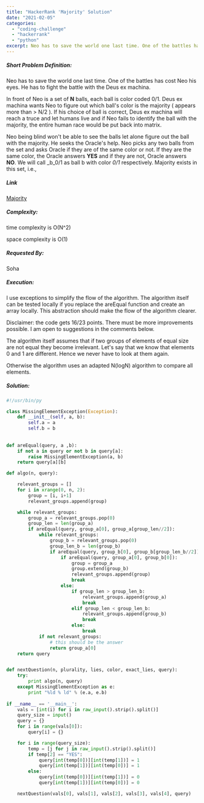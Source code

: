 ```yaml
---
title: "HackerRank 'Majority' Solution"
date: "2021-02-05"
categories: 
  - "coding-challenge"
  - "hackerrank"
  - "python"
excerpt: Neo has to save the world one last time. One of the battles has cost Neo his eyes. He has to fight the battle with the Deus ex machina.
---
```


##### Short Problem Definition:

Neo has to save the world one last time. One of the battles has cost Neo his eyes. He has to fight the battle with the Deus ex machina.

In front of Neo is a set of **N** balls, each ball is color coded 0/1. Deus ex machina wants Neo to figure out which ball's color is the majority ( appears more than > N/2 ). If his choice of ball is correct, Deus ex machina will reach a truce and let humans live and if Neo fails to identify the ball with the majority, the entire human race would be put back into matrix.

Neo being blind won't be able to see the balls let alone figure out the ball with the majority. He seeks the Oracle's help. Neo picks any two balls from the set and asks Oracle if they are of the same color or not. If they are the same color, the Oracle answers **YES** and if they are not, Oracle answers **NO**. We will call _b_0/1 as ball b with color _0/1_ respectively. Majority exists in this set, i.e.,

##### Link

[Majority](https://www.hackerrank.com/challenges/oracle1/problem)

##### Complexity:

time complexity is O(N^2)

space complexity is O(1)

##### Requested By:

Soha

##### Execution:

I use exceptions to simplify the flow of the algorithm. The algorithm itself can be tested locally if you replace the areEqual function and create an array locally. This abstraction should make the flow of the algorithm clearer.

Disclaimer: the code gets 16/23 points. There must be more improvements possible. I am open to suggestions in the comments below.

The algorithm itself assumes that if two groups of elements of equal size are not equal they become irrelevant. Let's say that we know that elements 0 and 1 are different. Hence we never have to look at them again.

Otherwise the algorithm uses an adapted N(logN) algorithm to compare all elements.

##### Solution:

```python
#!/usr/bin/py

class MissingElementException(Exception):
    def __init__(self, a, b):
        self.a = a
        self.b = b
        
        
def areEqual(query, a ,b):
    if not a in query or not b in query[a]:
        raise MissingElementException(a, b)
    return query[a][b]

def algo(n, query):

    relevant_groups = []
    for i in xrange(0, n, 2):
        group = [i, i+1]
        relevant_groups.append(group)

    while relevant_groups:
        group_a = relevant_groups.pop(0)
        group_len = len(group_a)
        if areEqual(query, group_a[0], group_a[group_len//2]):
            while relevant_groups:
                group_b = relevant_groups.pop(0)
                group_len_b = len(group_b)
                if areEqual(query, group_b[0], group_b[group_len_b//2]):
                    if areEqual(query, group_a[0], group_b[0]):
                        group = group_a
                        group.extend(group_b)
                        relevant_groups.append(group)
                        break
                    else:
                        if group_len > group_len_b:
                            relevant_groups.append(group_a)
                            break
                        elif group_len < group_len_b:
                            relevant_groups.append(group_b)
                            break
                        else:
                            break
            if not relevant_groups:
                # this should be the answer
                return group_a[0]
    return query


def nextQuestion(n, plurality, lies, color, exact_lies, query):
    try:
        print algo(n, query)
    except MissingElementException as e:
        print "%ld % ld" % (e.a, e.b)
        
if __name__ == '__main__':
    vals = [int(i) for i in raw_input().strip().split()]
    query_size = input()
    query = {}
    for i in range(vals[0]):
        query[i] = {}

    for i in range(query_size):
        temp = [j for j in raw_input().strip().split()]
        if temp[2] == "YES":
            query[int(temp[0])][int(temp[1])] = 1
            query[int(temp[1])][int(temp[0])] = 1
        else:
            query[int(temp[0])][int(temp[1])] = 0
            query[int(temp[1])][int(temp[0])] = 0

    nextQuestion(vals[0], vals[1], vals[2], vals[3], vals[4], query)
```
